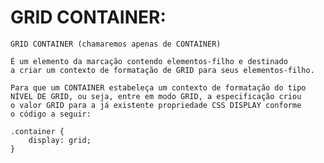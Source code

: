 # GRID CONTAINER:

    GRID CONTAINER (chamaremos apenas de CONTAINER)

    É um elemento da marcação contendo elementos-filho e destinado
    a criar um contexto de formatação de GRID para seus elementos-filho.

    Para que um CONTAINER estabeleça um contexto de formatação do tipo
    NÍVEL DE GRID, ou seja, entre em modo GRID, a especificação criou
    o valor GRID para a já existente propriedade CSS DISPLAY conforme
    o código a seguir:

    .container {
        display: grid;
    }
